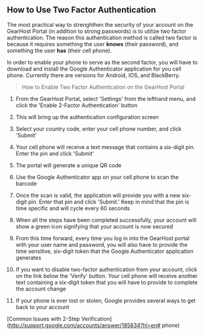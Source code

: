 
How to Use Two Factor Authentication
------------------------------------

The most practical way to strenghthen the security of your account on the GearHost Portal (in addition to strong passwords) is to utilize two factor authentication. The reason this authentication method is called two factor is because it requires something the user **knows** (their password), and something the user **has** (their cell phone).

In order to enable your phone to serve as the second factor, you will have to download and install the Google Authenticator application for you cell phone. Currently there are versions for Android, IOS, and BlackBerry.


 >How to Enable Two Factor Authentication on the GearHost Portal

1. From the GearHost Portal, select 'Settings' from the lefthand menu, and click the 'Enable 2-Factor Authentication' button
 

 
2. This will bring up the authentication configuration screen
 


3. Select your country code, enter your cell phone number, and click 'Submit'
 
4. Your cell phone will receive a text message that contains a six-digit pin. Enter the pin and click 'Submit'

5. The portal will generate a unique QR code
  


6. Use the Google Authenticator app on your cell phone to scan the barcode

7. Once the scan is  valid, the application will provide you with a new six-digit pin. Enter that pin and click  'Submit.' Keep in mind that the pin is time specific and will cycle every 60 seconds

8. When all the steps have been completed successfully, your account will show a green icon signifying that your account is now secured

9. From this time forward, every time you log in into the GearHost portal with your user name and password, you will also have to provide the time sensitive, six-digit token that the Google Authenticator application generates



10. If you want to disable two-factor authentication from your account, click on the link below the 'Verify' button. Your cell phone will receive another text containing a six-digit token that you will have to provide to complete the account change

11. If your phone is ever lost or stolen, Google provides several ways to get back to your account

   [Common Issues with 2-Step Verification](http://support.google.com/accounts/answer/185834?hl=en# phone)

[2factor]: https://raw.githubusercontent.com/GearHost/docs/master/Images/2factorauth.png
